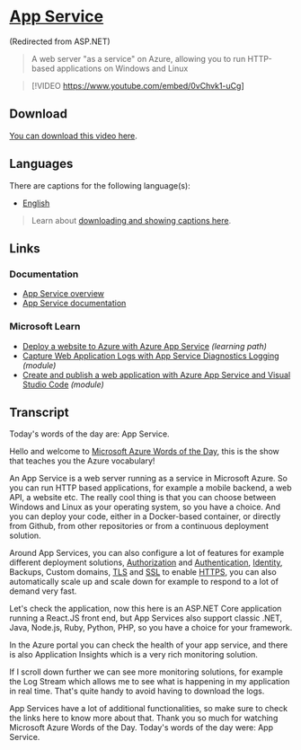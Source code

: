 # [App Service](/glossary/topic/app-service/asp-net)

(Redirected from ASP.NET)

> A web server "as a service" on Azure, allowing you to run HTTP-based applications on Windows and Linux

> [!VIDEO https://www.youtube.com/embed/0vChvk1-uCg]

## Download

[You can download this video here](https://wordsoftheday.blob.core.windows.net/videos/app-service.en.mp4).

## Languages

There are captions for the following language(s):

- [English](https://wordsoftheday.blob.core.windows.net/captions/app-service.en.en.srt)

> Learn about [downloading and showing captions here](/glossary/captions).

## Links

### Documentation

- [App Service overview](http://gslb.ch/447)
- [App Service documentation](http://gslb.ch/448)

### Microsoft Learn

- [Deploy a website to Azure with Azure App Service](http://gslb.ch/454) *(learning path)*
- [Capture Web Application Logs with App Service Diagnostics Logging](http://gslb.ch/455) *(module)*
- [Create and publish a web application with Azure App Service and Visual Studio Code](http://gslb.ch/456) *(module)*

## Transcript

Today's words of the day are: App Service.

Hello and welcome to [Microsoft Azure Words of the Day](/en), this is the show that teaches you the Azure vocabulary!

An App Service is a web server running as a service in Microsoft Azure. So you can run HTTP based applications, for example a mobile backend, a web API, a website etc. The really cool thing is that you can choose between Windows and Linux as your operating system, so you have a choice. And you can deploy your code, either in a Docker-based container, or directly from Github, from other repositories or from a continuous deployment solution.

Around App Services, you can also configure a lot of features for example different deployment solutions, [Authorization](/glossary/topic/aad/authorization) and [Authentication](/glossary/topic/authentication/disambiguation), [Identity](/glossary/topic/aad/identity), Backups, Custom domains, [TLS](/glossary/topic/tls-ssl/tls) and [SSL](/glossary/topic/tls-ssl/ssl) to enable [HTTPS](/glossary/topic/tls-ssl/https), you can also automatically scale up and scale down for example to respond to a lot of demand very fast.

Let's check the application, now this here is an ASP.NET Core application running a React.JS front end, but App Services also support classic .NET, Java, Node.js, Ruby, Python, PHP, so you have a choice for your framework.

In the Azure portal you can check the health of your app service, and there is also Application Insights which is a very rich monitoring solution.

If I scroll down further we can see more monitoring solutions, for example the Log Stream which allows me to see what is happening in my application in real time. That's quite handy to avoid having to download the logs.

App Services have a lot of additional functionalities, so make sure to check the links here to know more about that. Thank you so much for watching Microsoft Azure Words of the Day. Today's words of the day were: App Service.
